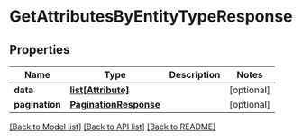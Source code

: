 # GetAttributesByEntityTypeResponse

## Properties
Name | Type | Description | Notes
------------ | ------------- | ------------- | -------------
**data** | [**list[Attribute]**](Attribute.md) |  | [optional] 
**pagination** | [**PaginationResponse**](PaginationResponse.md) |  | [optional] 

[[Back to Model list]](../README.md#documentation-for-models) [[Back to API list]](../README.md#documentation-for-api-endpoints) [[Back to README]](../README.md)


